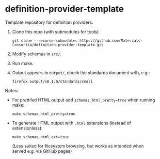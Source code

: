 # definition-provider-template

Template repository for definition providers.

1. Clone this repo (with submodules for tools)
   ```
   git clone --recurse-submodules https://github.com/Materials-Consortia/definition-provider-template.git
   ```

2. Modify schemas in `src/`.

3. Run make.

4. Output appears in `output/`, check the standards document with, e.g.:
   ```
   firefox output/v0.1.0/standards/smell
   ```

Notes:

- For prettifed HTML output add `schemas_html_pretty=true` when running make:
  ```
  make schemas_html_pretty=true
  ```

- To generate HTML output with `.html` extensions (instead of extensionless):
  ```
  make schemas_html_ext=true
  ```
  (Less suited for filesystem browsing, but works as intended when served e.g. via GitHub pages)
